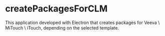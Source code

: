 # createPackagesForCLM
This application developed with Electron that creates packages for Veeva \ MiTouch \ iTouch, depending on the selected template.
